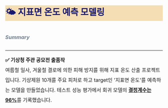 # <p style="color:midnightblue;background-color:wheat;"> 🌤️ 지표면 온도 예측 모델링

### <p style="line-height:3; color:slategrey;">***Summary***</p> 

* * *
<span style="font-size:1rem; line-height:2;">**✅ 기상청 주관 공모전 출품작**<br>여름철 일사, 겨울철 결로에 의한 피해 방지를 위해 지표 온도 산출 프로젝트입니다. 기상제원 10개를 주요 피처로 하고 target인 '지표면 온도'를 예측하는 모델을 만들었습니다. 테스트 성능 평가에서 회귀 모델의 <b><u>결정계수는 96%</u></b>를 기록했습니다.</span>

<br>
<br>